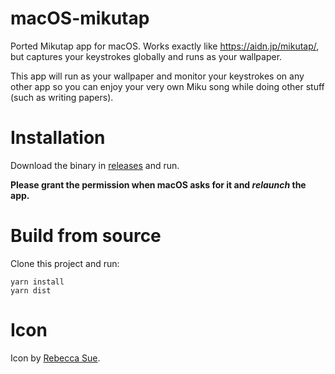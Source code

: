 # macOS-mikutap

Ported Mikutap app for macOS. Works exactly like https://aidn.jp/mikutap/, but captures your keystrokes globally and runs as your wallpaper. 

This app will run as your wallpaper and monitor your keystrokes on any other app so you can enjoy your very own Miku song while doing other stuff (such as writing papers).

# Installation

Download the binary in [releases](https://github.com/alanzchen/macOS-mikutap/releases/) and run.

**Please grant the permission when macOS asks for it and *relaunch* the app.**

# Build from source

Clone this project and run:

```
yarn install
yarn dist
```

# Icon

Icon by [Rebecca Sue](https://www.rbcsue.com).